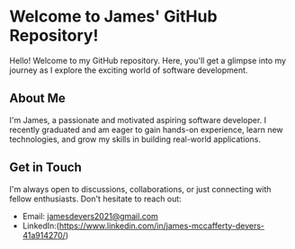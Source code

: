 # Welcome to James' GitHub Repository!

Hello! Welcome to my GitHub repository. Here, you'll get a glimpse into my journey as I explore the exciting world of software development.

## About Me
I'm James, a passionate and motivated aspiring software developer. I recently graduated and am eager to gain hands-on experience, learn new technologies, and grow my skills in building real-world applications.

## Get in Touch
I'm always open to discussions, collaborations, or just connecting with fellow enthusiasts. Don't hesitate to reach out:

- Email: jamesdevers2021@gmail.com
- LinkedIn:(https://www.linkedin.com/in/james-mccafferty-devers-41a914270/)
